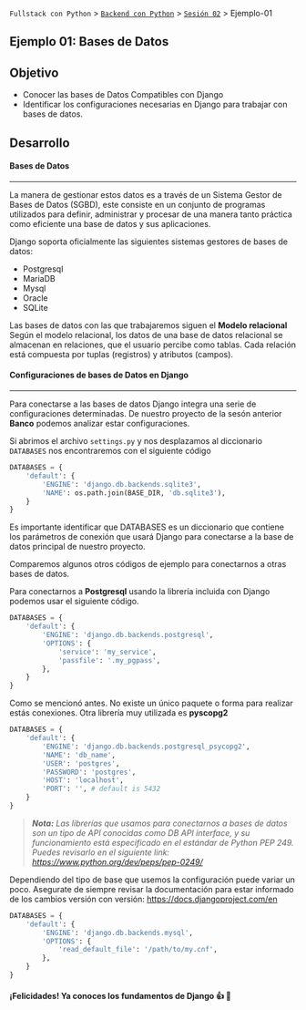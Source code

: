 `Fullstack con Python` > [`Backend con Python`](../../Readme.md) > [`Sesión 02`](../Readme.md) > Ejemplo-01
## Ejemplo 01: Bases de Datos
## Objetivo

- Conocer las bases de Datos Compatibles con Django
- Identificar los configuraciones necesarias en Django para trabajar con bases de datos.



## Desarrollo


#### Bases de Datos
***
La manera de gestionar estos datos es a través de un Sistema Gestor de Bases de Datos (SGBD), este consiste en un conjunto de programas utilizados para definir, administrar y procesar de una manera tanto práctica como eficiente una base de datos y sus aplicaciones.

Django soporta oficialmente las siguientes sistemas gestores de bases de datos:

- Postgresql
- MariaDB
- Mysql
- Oracle
- SQLite

Las bases de datos con las que trabajaremos siguen el __Modelo relacional__  Según el modelo relacional, los datos de una base de datos relacional se almacenan en relaciones, que el usuario percibe como tablas. Cada relación está compuesta por tuplas (registros) y atributos (campos).

#### Configuraciones de bases de Datos en Django
***
Para conectarse a las bases de datos Django integra una serie de configuraciones determinadas. De nuestro proyecto de la sesón anterior __Banco__ podemos analizar estar configuraciones.

Si abrimos el archivo `settings.py` y nos desplazamos al diccionario `DATABASES` nos encontraremos con el siguiente código

```python
DATABASES = {
    'default': {
        'ENGINE': 'django.db.backends.sqlite3',
        'NAME': os.path.join(BASE_DIR, 'db.sqlite3'),
    }
}
```

Es importante identificar que DATABASES es un diccionario que contiene los parámetros de conexión que usará Django para conectarse a la base de datos principal de nuestro proyecto.

Comparemos algunos otros códigos de ejemplo para conectarnos a otras bases de datos.

Para conectarnos a __Postgresql__ usando la librería incluida con Django podemos usar el siguiente código. 

```python
DATABASES = {
    'default': {
        'ENGINE': 'django.db.backends.postgresql',
        'OPTIONS': {
            'service': 'my_service',
            'passfile': '.my_pgpass',
        },
    }
}
```

Como se mencionó antes. No existe un único paquete o forma para realizar estás conexiones. Otra librería muy utilizada es __pyscopg2__


```python
DATABASES = {
    'default': {
        'ENGINE': 'django.db.backends.postgresql_psycopg2',
        'NAME': 'db_name',
        'USER': 'postgres',
        'PASSWORD': 'postgres',
        'HOST': 'localhost',
        'PORT': '', # default is 5432
    }
}
```

> *__Nota:__ Las librerías que usamos para conectarnos a bases de datos son un tipo de API conocidas como DB API interface, y su funcionamiento está especificado en el estándar de Python PEP 249. Puedes revisarlo en el siguiente link: https://www.python.org/dev/peps/pep-0249/*

Dependiendo del tipo de base que usemos la configuración puede variar un poco. Asegurate de siempre revisar la documentación para estar informado de los cambios versión con versión: https://docs.djangoproject.com/en

```python
DATABASES = {
    'default': {
        'ENGINE': 'django.db.backends.mysql',
        'OPTIONS': {
            'read_default_file': '/path/to/my.cnf',
        },
    }
}
```

#### ¡Felicidades! Ya conoces los fundamentos de Django :+1: :1st_place_medal:

